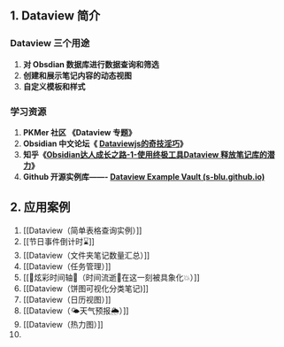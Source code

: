 ## 1. Dataview 简介
### Dataview 三个用途
1. **对 Obsdian 数据库进行数据查询和筛选**
2. **创建和展示笔记内容的动态视图**
3. **自定义模板和样式**
### 学习资源 
1. **PKMer 社区 《Dataview 专题》**
2. **Obsidian 中文论坛《 [Dataviewjs的奇技淫巧](https://forum-zh.obsidian.md/t/topic/5954)》**
3. **知乎《[Obsidian达人成长之路-1-使用终极工具Dataview 释放笔记库的潜力](https://pkmer.cn/Pkmer-Docs/10-obsidian/obsidian%E4%BD%BF%E7%94%A8%E6%8A%80%E5%B7%A7/jenemy/obsidian%E8%BE%BE%E4%BA%BA%E6%88%90%E9%95%BF%E4%B9%8B%E8%B7%AF-1-%E4%BD%BF%E7%94%A8%E7%BB%88%E6%9E%81%E5%B7%A5%E5%85%B7dataview-%E9%87%8A%E6%94%BE%E7%AC%94%E8%AE%B0%E5%BA%93%E7%9A%84%E6%BD%9C%E5%8A%9B-dql%E6%9F%A5%E8%AF%A2%E8%AF%AD%E8%A8%80)》**
4. **Github 开源实例库——- [Dataview Example Vault (s-blu.github.io)](https://s-blu.github.io/obsidian_dataview_example_vault/)**
## 2. 应用案例
1. [[Dataview（简单表格查询实例）]]
2. [[节日事件倒计时⌛]]
3. [[Dataview（文件夹笔记数量汇总）]]
4. [[Dataview（任务管理）]]
5. [[🌈炫彩时间轴🌈（时间流逝🫧在这一刻被具象化💥）]]
6. [[Dataview（饼图可视化分类笔记)]]
7. [[Dataview（日历视图）]]
8. [[Dataview（🌤️天气预报🌦️）]]
9. [[Dataview（热力图）]]
10. 
